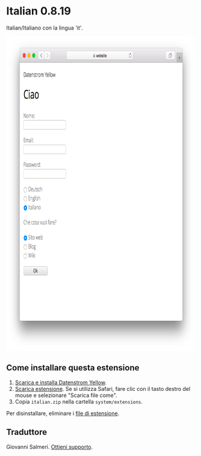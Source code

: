 Italian 0.8.19
==============
Italian/Italiano con la lingua 'it'.

<p align="center"><img src="italian-screenshot.png?raw=true" width="795" height="836" alt="Screenshot"></p>

## Come installare questa estensione

1. [Scarica e installa Datenstrom Yellow](https://github.com/datenstrom/yellow/).
2. [Scarica estensione](https://github.com/datenstrom/yellow-extensions/raw/master/zip/italian.zip). Se si utilizza Safari, fare clic con il tasto destro del mouse e selezionare "Scarica file come".
3. Copia `italian.zip` nella cartella `system/extensions`.

Per disinstallare, eliminare i [file di estensione](extension.ini).

## Traduttore

Giovanni Salmeri. [Ottieni supporto](https://datenstrom.se/yellow/help/).
